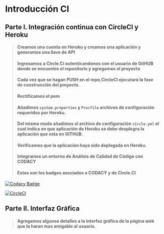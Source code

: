 # Introducción CI

## Parte I. Integración continua con CircleCI y Heroku 
> #### Creamos una cuenta en Heroku y creamos una aplicación y generamos una llave de API
> #### Ingresamos a Circle.Ci autenticandonos con el usuario de GitHUB donde se encuentre el repositorio y agregamos el proyecto
> #### Cada vez que se hagan PUSH en el repo,CircleCI ejecutará la fase de construcción del proyecto. 
> #### Rectificamos el pom
> #### Añadimos ```system.properties``` y ```Procfile``` archivos de configuración requeridos por Heroku.
> #### Del mismo modo añadimos el archivo de configuración ```circle.yml``` el cual indica en que aplicación de Heroku se debe desplegra la aplicación que esta en GITHUB.
> #### Verificamos que la aplicación haya sido deplegada en Heroku.
> #### Integramos un entorno de Análisis de Calidad de Código con CODACY
> #### Estos son los badges asociados a CODACY y de Circle.CI
[![Codacy Badge](https://api.codacy.com/project/badge/Grade/d31f0b7b8e434fa7b1ea7853e3c7ef86)](https://www.codacy.com/manual/santiagolaiton2700/CVDS-02-LAB-06?utm_source=github.com&amp;utm_medium=referral&amp;utm_content=santiagolaiton2700/CVDS-02-LAB-06&amp;utm_campaign=Badge_Grade)

[![CircleCI](https://circleci.com/gh/santiagolaiton2700/CVDS-02-LAB-06.svg?style=svg)](https://circleci.com/gh/santiagolaiton2700/CVDS-02-LAB-06)
>
## Parte II. Interfaz Gráfica
>#### Agregamos algunos detalles a la interfaz gráfica de la página web que la haran mas amigable al usuario.
>
